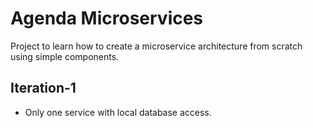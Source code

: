 # Agenda Microservices
Project to learn how to create a microservice architecture from scratch using simple components.

## Iteration-1

- Only one service with local database access.
